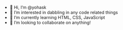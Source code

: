 - 👋 Hi, I’m @yohask
- 👀 I’m interested in dabbling in any code related things
- 🌱 I’m currently learning HTML, CSS, JavaScript
- 💞️ I’m looking to collaborate on anything!

<!---
yohask/yohask is a ✨ special ✨ repository because its `README.md` (this file) appears on your GitHub profile.
You can click the Preview link to take a look at your changes.
--->
